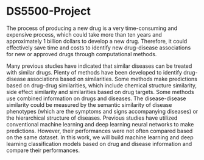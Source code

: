 # DS5500-Project

The process of producing a new drug is a very time-consuming and expensive process, which could take more than ten years and approximately 1 billion dollars to develop a new drug. Therefore, it could effectively save time and costs to identify new drug-disease associations for new or approved drugs through computational methods. 

Many previous studies have indicated that similar diseases can be treated with similar drugs. Plenty of methods have been developed to identify drug-disease associations based on similarities. Some methods make predictions based on drug-drug similarities, which include chemical structure similarity, side effect similarity and similarities based on drug targets. Some methods use combined information on drugs and diseases. The disease-disease similarity could be measured by the semantic similarity of disease phenotypes (which are the symptoms and signs accompanying diseases) or the hierarchical structure of diseases. Previous studies have utilized conventional machine learning and deep learning neural networks to make predictions. However, their performances were not often compared based on the same dataset. In this work, we will build machine learning and deep learning classification models based on drug and disease information and compare their performances.
